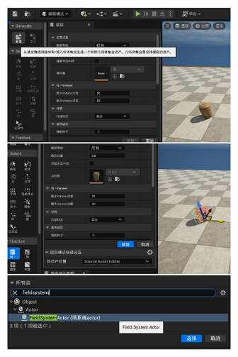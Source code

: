 ![输入图片说明](/imgs/2024-08-16/8Unz0P1NZ6ROCftz.png)
![输入图片说明](/imgs/2024-08-16/0ImhSuaIM7AGS2R4.png)
![输入图片说明](/imgs/2024-08-16/1njvjYKz2xhYikkA.png)
<!--stackedit_data:
eyJoaXN0b3J5IjpbLTIyMjAyMjMwMSwtMTMxMjU0OTU0MF19
-->